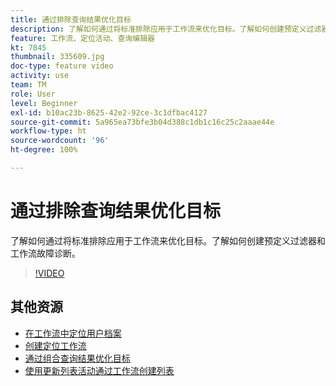 ```yaml
---
title: 通过排除查询结果优化目标
description: 了解如何通过将标准排除应用于工作流来优化目标。了解如何创建预定义过滤器和工作流故障诊断。
feature: 工作流、定位活动、查询编辑器
kt: 7845
thumbnail: 335609.jpg
doc-type: feature video
activity: use
team: TM
role: User
level: Beginner
exl-id: b10ac23b-8625-42e2-92ce-3c1dfbac4127
source-git-commit: 5a965ea73bfe3b04d388c1db1c16c25c2aaae44e
workflow-type: ht
source-wordcount: '96'
ht-degree: 100%

---
```


# 通过排除查询结果优化目标

了解如何通过将标准排除应用于工作流来优化目标。了解如何创建预定义过滤器和工作流故障诊断。

>[!VIDEO](https://video.tv.adobe.com/v/335609?quality=12)

## 其他资源

* [在工作流中定位用户档案](/help/profile-management/target-profiles-in-a-workflow.md)
* [创建定位工作流](/help/process-management/create-a-targeting-workflow.md)
* [通过组合查询结果优化目标](/help/process-management/refine-targets-by-combining-query-results.md)
* [使用更新列表活动通过工作流创建列表](/help/process-management/use-the-update-list-activity.md)
